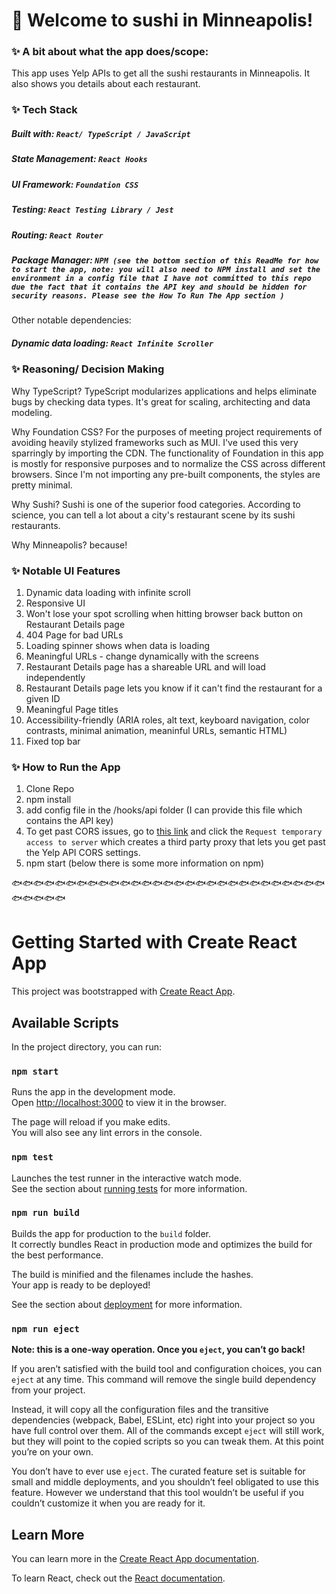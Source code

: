 # 🍣 Welcome to sushi in Minneapolis! 

### ✨ A bit about what the app does/scope: 
This app uses Yelp APIs to get all the sushi restaurants in Minneapolis. It also shows you details about each restaurant. 

### ✨ Tech Stack
##### Built with: `React/ TypeScript / JavaScript` 
##### State Management: `React Hooks`
##### UI Framework: `Foundation CSS` 
##### Testing: `React Testing Library / Jest` 
##### Routing: `React Router`
##### Package Manager: `NPM (see the bottom section of this ReadMe for how to start the app, note: you will also need to NPM install and set the environment in a config file that I have not committed to this repo due the fact that it contains the API key and should be hidden for security reasons. Please see the How To Run The App section )`

Other notable dependencies:  
##### Dynamic data loading: `React Infinite Scroller` 

### ✨ Reasoning/ Decision Making
Why TypeScript? 
TypeScript modularizes applications and helps eliminate bugs by checking data types. It's great for scaling, architecting and data modeling. 

Why Foundation CSS? 
For the purposes of meeting project requirements of avoiding heavily stylized frameworks such as MUI. I've used this very sparringly by importing the CDN. The functionality of Foundation in this app is mostly for responsive purposes and to normalize the CSS across different browsers. Since I'm not importing any pre-built components, the styles are pretty minimal. 

Why Sushi? 
Sushi is one of the superior food categories. According to science, you can tell a lot about a city's restaurant scene by its sushi restaurants. 

Why Minneapolis?
because!

### ✨ Notable UI Features
1. Dynamic data loading with infinite scroll
2. Responsive UI
3. Won't lose your spot scrolling when hitting browser back button on Restaurant Details page
4. 404 Page for bad URLs
5. Loading spinner shows when data is loading
6. Meaningful URLs - change dynamically with the screens 
7. Restaurant Details page has a shareable URL and will load independently 
8. Restaurant Details page lets you know if it can't find the restaurant for a given ID
9. Meaningful Page titles 
10. Accessibility-friendly (ARIA roles, alt text, keyboard navigation, color contrasts, minimal animation, meaninful URLs, semantic HTML)
11. Fixed top bar

### ✨ How to Run the App
1. Clone Repo 
2. npm install 
3. add config file in the /hooks/api folder (I can provide this file which contains the API key) 
4. To get past CORS issues, go to [this link](https://cors-anywhere.herokuapp.com/corsdemo) and click the `Request temporary access to server` which creates a third party proxy that lets you get past the Yelp API CORS settings.
5. npm start (below there is some more information on npm) 



🐟🐟🐟🐟🐟🐟🐟🐟🐟🐟🐟🐟🐟🐟🐟🐟🐟🐟🐟🐟🐟🐟🐟🐟🐟🐟🐟🐟🐟🐟🐟🐟🐟🐟

# Getting Started with Create React App

This project was bootstrapped with [Create React App](https://github.com/facebook/create-react-app).

## Available Scripts

In the project directory, you can run:

### `npm start`

Runs the app in the development mode.\
Open [http://localhost:3000](http://localhost:3000) to view it in the browser.

The page will reload if you make edits.\
You will also see any lint errors in the console.

### `npm test`

Launches the test runner in the interactive watch mode.\
See the section about [running tests](https://facebook.github.io/create-react-app/docs/running-tests) for more information.

### `npm run build`

Builds the app for production to the `build` folder.\
It correctly bundles React in production mode and optimizes the build for the best performance.

The build is minified and the filenames include the hashes.\
Your app is ready to be deployed!

See the section about [deployment](https://facebook.github.io/create-react-app/docs/deployment) for more information.

### `npm run eject`

**Note: this is a one-way operation. Once you `eject`, you can’t go back!**

If you aren’t satisfied with the build tool and configuration choices, you can `eject` at any time. This command will remove the single build dependency from your project.

Instead, it will copy all the configuration files and the transitive dependencies (webpack, Babel, ESLint, etc) right into your project so you have full control over them. All of the commands except `eject` will still work, but they will point to the copied scripts so you can tweak them. At this point you’re on your own.

You don’t have to ever use `eject`. The curated feature set is suitable for small and middle deployments, and you shouldn’t feel obligated to use this feature. However we understand that this tool wouldn’t be useful if you couldn’t customize it when you are ready for it.

## Learn More

You can learn more in the [Create React App documentation](https://facebook.github.io/create-react-app/docs/getting-started).

To learn React, check out the [React documentation](https://reactjs.org/).

